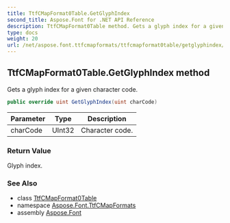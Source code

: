 ```yaml
---
title: TtfCMapFormat0Table.GetGlyphIndex
second_title: Aspose.Font for .NET API Reference
description: TtfCMapFormat0Table method. Gets a glyph index for a given character code
type: docs
weight: 20
url: /net/aspose.font.ttfcmapformats/ttfcmapformat0table/getglyphindex/
---
```

## TtfCMapFormat0Table.GetGlyphIndex method

Gets a glyph index for a given character code.

```csharp
public override uint GetGlyphIndex(uint charCode)
```

| Parameter | Type | Description |
| --- | --- | --- |
| charCode | UInt32 | Character code. |

### Return Value

Glyph index.

### See Also

* class [TtfCMapFormat0Table](../)
* namespace [Aspose.Font.TtfCMapFormats](../../ttfcmapformat0table/)
* assembly [Aspose.Font](../../../)


